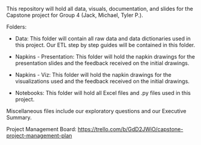 This repository will hold all data, visuals, documentation, and slides for the Capstone project for Group 4 (Jack, Michael, Tyler P.).

Folders:

  * Data: This folder will contain all raw data and data dictionaries used in this project. Our ETL step by step guides will be contained in this folder.
  
  * Napkins - Presentation: This folder will hold the napkin drawings for the presentation slides and the feedback received on the initial drawings.
  
  * Napkins - Viz: This folder will hold the napkin drawings for the visualizations used and the feedback received on the initial drawings.
  
  * Notebooks: This folder will hold all Excel files and .py files used in this project.

Miscellaneous files include our exploratory questions and our Executive Summary.

Project Management Board: https://trello.com/b/GdD2JWiO/capstone-project-management-plan
